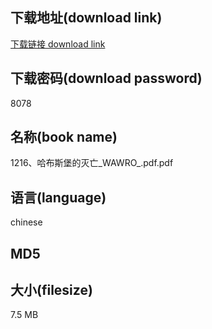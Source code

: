 ## 下载地址(download link)
[下载链接 download link](https://voluble-croquembouche-d321dc.netlify.app/?s=1216%E3%80%81%E5%93%88%E5%B8%83%E6%96%AF%E5%A0%A1%E7%9A%84%E7%81%AD%E4%BA%A1_WAWRO_.pdf)

## 下载密码(download password)
8078

## 名称(book name)
1216、哈布斯堡的灭亡_WAWRO_.pdf.pdf

## 语言(language)
chinese

## MD5


## 大小(filesize)
7.5 MB

